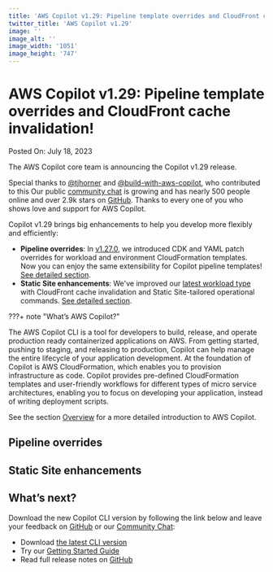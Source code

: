 ```yaml
---
title: 'AWS Copilot v1.29: Pipeline template overrides and CloudFront cache invalidation'
twitter_title: 'AWS Copilot v1.29'
image: ''
image_alt: ''
image_width: '1051'
image_height: '747'
---
```


# AWS Copilot v1.29: Pipeline template overrides and CloudFront cache invalidation!

Posted On: July 18, 2023

The AWS Copilot core team is announcing the Copilot v1.29 release.

Special thanks to [@tjhorner](https://github.com/tjhorner) and [@build-with-aws-copilot](https://github.com/build-with-aws-copilot), who contributed to this <release class=""></release>
Our public [сommunity сhat](https://app.gitter.im/#/room/#aws_copilot-cli:gitter.im) is growing and has nearly 500 people online and over 2.9k stars on [GitHub](http://github.com/aws/copilot-cli/).
Thanks to every one of you who shows love and support for AWS Copilot.

Copilot v1.29 brings big enhancements to help you develop more flexibly and efficiently:

- **Pipeline overrides**: In [v1.27.0](https://aws.github.io/copilot-cli/blogs/release-v127/#extend-copilot-generated-aws-cloudformation-templates), we introduced CDK and YAML patch overrides for workload and environment CloudFormation templates. Now you can enjoy the same extensibility for Copilot pipeline templates! [See detailed section](#pipeline-overrides).
- **Static Site enhancements**: We've improved our [latest workload type](https://aws.github.io/copilot-cli/blogs/release-v128/#static-site-service-type) with CloudFront cache invalidation and Static Site-tailored operational commands. [See detailed section](#static-site-enhancements).

???+ note "What’s AWS Copilot?"

The AWS Copilot CLI is a tool for developers to build, release, and operate production ready containerized applications on AWS.
From getting started, pushing to staging, and releasing to production, Copilot can help manage the entire lifecycle of your application development.
At the foundation of Copilot is AWS CloudFormation, which enables you to provision infrastructure as code.
Copilot provides pre-defined CloudFormation templates and user-friendly workflows for different types of micro service architectures,
enabling you to focus on developing your application, instead of writing deployment scripts.

See the section [Overview](../docs/concepts/overview.en.md) for a more detailed introduction to AWS Copilot.

## Pipeline overrides

## Static Site enhancements

## What’s next?

Download the new Copilot CLI version by following the link below and leave your feedback on [GitHub](https://github.com/aws/copilot-cli/) or our [Community Chat](https://gitter.im/aws/copilot-cli):

- Download [the latest CLI version](../docs/getting-started/install.en.md)
- Try our [Getting Started Guide](../docs/getting-started/first-app-tutorial.en.md)
- Read full release notes on [GitHub](https://github.com/aws/copilot-cli/releases/tag/v1.29.0)